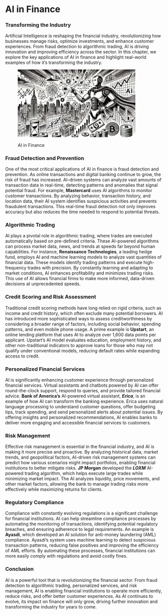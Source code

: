 # AI in Finance

### Transforming the Industry

Artificial Intelligence is reshaping the financial industry, revolutionizing how businesses manage risks, optimize investments, and enhance customer experiences. From fraud detection to algorithmic trading, AI is driving innovation and improving efficiency across the sector. In this chapter, we explore the key applications of AI in finance and highlight real-world examples of how it’s transforming the industry.

<div align="left"><figure><img src="../../.gitbook/assets/image (19).png" alt="" width="375"><figcaption><p>AI in Finance</p></figcaption></figure></div>

### Fraud Detection and Prevention

One of the most critical applications of AI in finance is fraud detection and prevention. As online transactions and digital banking continue to grow, the risk of fraud has increased. AI-driven systems can analyze vast amounts of transaction data in real-time, detecting patterns and anomalies that signal potential fraud. For example, **Mastercard** uses AI algorithms to monitor customer transactions. By analyzing behavior, transaction history, and location data, their AI system identifies suspicious activities and prevents fraudulent transactions. This real-time fraud detection not only improves accuracy but also reduces the time needed to respond to potential threats.

### Algorithmic Trading

AI plays a pivotal role in algorithmic trading, where trades are executed automatically based on pre-defined criteria. These AI-powered algorithms can process market data, news, and trends at speeds far beyond human capabilities. For instance, **Renaissance Technologies**, a leading hedge fund, employs AI and machine learning models to analyze vast quantities of financial data. These models identify trading patterns and execute high-frequency trades with precision. By constantly learning and adapting to market conditions, AI enhances profitability and minimizes trading risks. This use of AI allows financial firms to make more informed, data-driven decisions at unprecedented speeds.

### Credit Scoring and Risk Assessment

Traditional credit scoring methods have long relied on rigid criteria, such as income and credit history, which often exclude many potential borrowers. AI has introduced more sophisticated ways to assess creditworthiness by considering a broader range of factors, including social behavior, spending patterns, and even mobile phone usage. A prime example is **Upstart**, an online lending platform that uses AI to analyze over 1,600 data points per applicant. Upstart’s AI model evaluates education, employment history, and other non-traditional indicators to approve loans for those who may not qualify under conventional models, reducing default rates while expanding access to credit.

### Personalized Financial Services

AI is significantly enhancing customer experience through personalized financial services. Virtual assistants and chatbots powered by AI can offer round-the-clock support, respond to queries, and provide tailored financial advice. **Bank of America’s** AI-powered virtual assistant, _**Erica**_, is an example of how AI can transform the banking experience. Erica uses natural language processing to understand customer questions, offer budgeting tips, track spending, and send personalized alerts about potential issues. By offering insights and personalized recommendations, AI enables banks to deliver more engaging and accessible financial services to customers.

### Risk Management

Effective risk management is essential in the financial industry, and AI is making it more precise and proactive. By analyzing historical data, market trends, and geopolitical factors, AI-driven risk management systems can predict how various scenarios might impact portfolios, enabling financial institutions to better mitigate risks. **JP Morgan** developed the _**LOXM**_ AI-powered trading algorithm, which helps execute large trades while minimizing market impact. The AI analyzes liquidity, price movements, and other market factors, allowing the bank to manage trading risks more effectively while maximizing returns for clients.

### Regulatory Compliance

Compliance with constantly evolving regulations is a significant challenge for financial institutions. AI can help streamline compliance processes by automating the monitoring of transactions, identifying potential regulatory breaches, and ensuring adherence to legal requirements. An example is **Ayasdi**, which developed an AI solution for anti-money laundering (AML) compliance. Ayasdi’s system uses machine learning to detect suspicious transaction patterns, reducing false positives and improving the efficiency of AML efforts. By automating these processes, financial institutions can more easily comply with regulations and avoid costly fines.

### Conclusion

AI is a powerful tool that is revolutionizing the financial sector. From fraud detection to algorithmic trading, personalized services, and risk management, AI is enabling financial institutions to operate more efficiently, reduce risks, and offer better customer experiences. As AI continues to evolve, its impact on finance will only grow, driving further innovation and transforming the industry for years to come.
